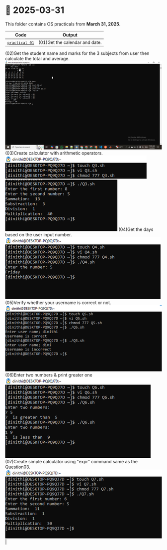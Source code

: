 # 📅 2025-03-31
This folder contains OS practicals from **March 31, 2025**.

| Code  | Output |
|------|------|
| [`practical 01`](./Codes/exercise.txt)  | (01)Get the calendar and date.
(02)Get the student name and marks for the 3 subjects from user then calculate the total and average. ![01](./Outputs/1.png) 
(03)Create calculator with arithmetic operators. ![02](./Outputs/2.png)  ![03](./Outputs/3.png) 
(04)Get the days based on the user input number.  ![04](./Outputs/4.png) 
(05)Verify whether your username is correct or not. ![05](./Outputs/5.png) 
(06)Enter two numbers & print greater one ![06](./Outputs/6.png)
(07)Create simple calculator using "expr" command same as the Question03. ![07](./Outputs/7.png)|
